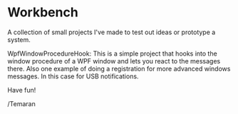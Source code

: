 # Workbench
A collection of small projects I've made to test out ideas or prototype a system.

WpfWindowProcedureHook:
This is a simple project that hooks into the window procedure of a WPF window and lets you react to the messages there. Also one example of doing a registration for more advanced windows messages. In this case for USB notifications.

Have fun!

/Temaran
